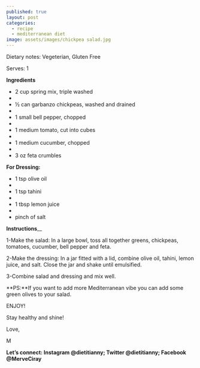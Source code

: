 ```yaml
---
published: true
layout: post
categories:
  - recipe
  - mediterranean diet
image: assets/images/chickpea salad.jpg
---
```



Dietary notes: Vegeterian, Gluten Free

Serves: 1

**Ingredients**

- 2 cup spring mix, triple washed
- 
- ½ can garbanzo chickpeas, washed and drained
- 
- 1 small bell pepper, chopped 
- 
- 1 medium tomato, cut into cubes 
- 
- 1 medium cucumber, chopped 
- 
- 3 oz feta crumbles



**For Dressing:**

- 1 tsp olive oil
- 
- 1 tsp tahini
- 
- 1 tbsp lemon juice
- 
- pinch of salt

**Instructions**__

1-Make the salad: In a large bowl, toss all together greens, chickpeas, tomatoes, cucumber, bell pepper and feta. 

2-Make the dressing: In a jar fitted with a lid, combine olive oil, tahini, lemon juice, and salt. Close the jar and shake until emulsified.

3-Combine salad and dressing and mix well.

**PS:**If you want to add more Mediterranean vibe you can add some green olives to your salad.


ENJOY!

Stay healthy and shine!
 
Love,

M

**Let’s connect: Instagram @dietitianny; Twitter @dietitianny; Facebook @MerveCiray**
